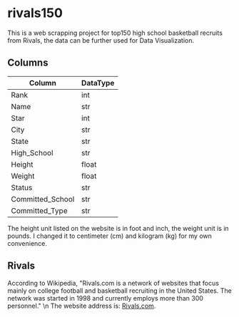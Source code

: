 # rivals150
This is a web scrapping project for top150 high school basketball recruits from Rivals, the data can be further used for Data Visualization.

## Columns
| Column     |  DataType   |
|------------|-------------|
|Rank|int|
|Name|str|
|Star|int|
|City|str|
|State|str|
|High_School|str|
|Height|float|
|Weight|float|
|Status|str|
|Committed_School|str|
|Committed_Type|str|


The height unit listed on the website is in foot and inch, the weight unit is in pounds. I changed it to centimeter (cm) and kilogram (kg) for my own convenience.


## Rivals
According to Wikipedia, "Rivals.com is a network of websites that focus mainly on college football and basketball recruiting in the United States. The network was started in 1998 and currently employs more than 300 personnel." \n
The website address is: [Rivals.com](https://n.rivals.com/).

